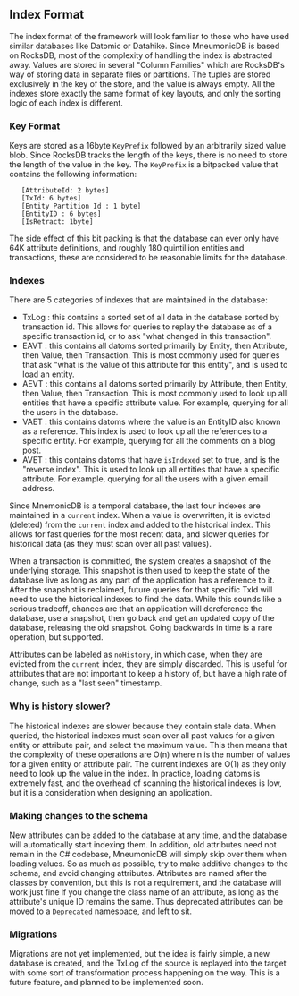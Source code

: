 ﻿---
hide:
  - toc
---

## Index Format

The index format of the framework will look familiar to those who have used similar databases like Datomic or Datahike.
Since MneumonicDB is based on RocksDB, most of the complexity of handling the index is abstracted away. Values are stored
in several "Column Families" which are RocksDB's way of storing data in separate files or partitions. The tuples are stored
exclusively in the key of the store, and the value is always empty. All the indexes store exactly the same format of key
layouts, and only the sorting logic of each index is different.

### Key Format

Keys are stored as a 16byte `KeyPrefix` followed by an arbitrarily sized value blob. Since RocksDB tracks the length of
the keys, there is no need to store the length of the value in the key. The `KeyPrefix` is a bitpacked value that contains
the following information:

```
   [AttributeId: 2 bytes]
   [TxId: 6 bytes]
   [Entity Partition Id : 1 byte]
   [EntityID : 6 bytes]
   [IsRetract: 1byte]
```

The side effect of this bit packing is that the database can ever only have 64K attribute definitions, and roughly 180
quintillion entities and transactions, these are considered to be reasonable limits for the database.

### Indexes
There are 5 categories of indexes that are maintained in the database:

* TxLog : this contains a sorted set of all data in the database sorted by transaction id. This allows for queries to
replay the database as of a specific transaction id, or to ask "what changed in this transaction".
* EAVT : this contains all datoms sorted primarily by Entity, then Attribute, then Value, then Transaction. This is most
commonly used for queries that ask "what is the value of this attribute for this entity", and is used to load an entity.
* AEVT : this contains all datoms sorted primarily by Attribute, then Entity, then Value, then Transaction. This is most
commonly used to look up all entities that have a specific attribute value. For example, querying for all the users in
the database.
* VAET : this contains datoms where the value is an EntityID also known as a reference. This index is used to look up
all the references to a specific entity. For example, querying for all the comments on a blog post.
* AVET : this contains datoms that have `isIndexed` set to true, and is the "reverse index". This is used to look up all
entities that have a specific attribute. For example, querying for all the users with a given email address.

Since MnemonicDB is a temporal database, the last four indexes are maintained in a `current` index. When a value is
overwritten, it is evicted (deleted) from the `current` index and added to the historical index. This allows for fast
queries for the most recent data, and slower queries for historical data (as they must scan over all past values).

When a transaction is committed, the system creates a snapshot of the underlying storage. This snapshot is then used to
keep the state of the database live as long as any part of the application has a reference to it. After the snapshot is
reclaimed, future queries for that specific TxId will need to use the historical indexes to find the data. While this sounds
like a serious tradeoff, chances are that an application will dereference the database, use a snapshot, then go back and
get an updated copy of the database, releasing the old snapshot. Going backwards in time is a rare operation, but supported.

Attributes can be labeled as `noHistory`, in which case, when they are evicted from the `current` index, they are simply
discarded. This is useful for attributes that are not important to keep a history of, but have a high rate of change, such
as a "last seen" timestamp.

### Why is history slower?

The historical indexes are slower because they contain stale data. When queried, the historical indexes must scan over all
past values for a given entity or attribute pair, and select the maximum value. This then means that the complexity of these
operations are O(n) where n is the number of values for a given entity or attribute pair. The current indexes are O(1) as they
only need to look up the value in the index. In practice, loading datoms is extremely fast, and the overhead of scanning the
historical indexes is low, but it is a consideration when designing an application.

### Making changes to the schema

New attributes can be added to the database at any time, and the database will automatically start indexing them. In addition,
old attributes need not remain in the C# codebase, MneumonicDB will simply skip over them when loading values. So as much
as possible, try to make additive changes to the schema, and avoid changing attributes. Attributes are named after the classes
by convention, but this is not a requirement, and the database will work just fine if you change the class name of an attribute,
as long as the attribute's unique ID remains the same. Thus deprecated attributes can be moved to a `Deprecated` namespace, and
left to sit.

### Migrations

Migrations are not yet implemented, but the idea is fairly simple, a new database is created, and the TxLog of the source
is replayed into the target with some sort of transformation process happening on the way. This is a future feature, and
planned to be implemented soon.












